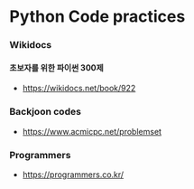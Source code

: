 # Python Code practices

### Wikidocs
#### 초보자를 위한 파이썬 300제
- https://wikidocs.net/book/922

### Backjoon codes
- https://www.acmicpc.net/problemset

### Programmers
- https://programmers.co.kr/

